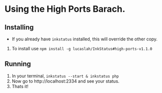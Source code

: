 # Using the High Ports Barach.

## Installing
- If you already have `inkstatus` installed, this will override the other copy.
1. To install use `npm install -g lucaslah/InkStatus#high-ports-v1.1.0`

## Running
1. In your terminal, `inkstatus --start & inkstatus php`
2. Now go to http://localhost:2334 and see your status.
3. Thats it!
